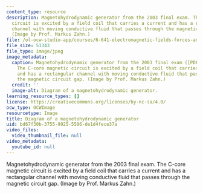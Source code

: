 ```yaml
---
content_type: resource
description: Magnetohydrodynamic generator from the 2003 final exam. The C-core magnetic
  circuit is excited by a field coil that carries a current and has a rectangular
  channel with moving conductive fluid that passes through the magnetic circuit gap.
  (Image by Prof. Markus Zahn.)
file: /ol-ocw-studio-app/courses/6-641-electromagnetic-fields-forces-and-motion-spring-2009/bd67f30b375599255596de1d4fece37a_6-641s09.jpg
file_size: 51343
file_type: image/jpeg
image_metadata:
  caption: Magnetohydrodynamic generator from the 2003 final exam ([PDF](/courses/6-641-electromagnetic-fields-forces-and-motion-spring-2009/resources/mit6_641s09_chp_final1)).
    The C-core magnetic circuit is excited by a field coil that carries a current
    and has a rectangular channel with moving conductive fluid that passes through
    the magnetic circuit gap. (Image by Prof. Markus Zahn.)
  credit: ''
  image-alt: Diagram of a magnetohydrodynamic generator.
learning_resource_types: []
license: https://creativecommons.org/licenses/by-nc-sa/4.0/
ocw_type: OCWImage
resourcetype: Image
title: Diagram of a magnetohydrodynamic generator
uid: bd67f30b-3755-9925-5596-de1d4fece37a
video_files:
  video_thumbnail_file: null
video_metadata:
  youtube_id: null
---
```

Magnetohydrodynamic generator from the 2003 final exam. The C-core magnetic circuit is excited by a field coil that carries a current and has a rectangular channel with moving conductive fluid that passes through the magnetic circuit gap. (Image by Prof. Markus Zahn.)